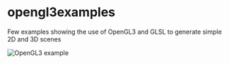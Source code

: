 # opengl3examples
Few examples showing the use of OpenGL3 and GLSL to generate simple 2D and 3D scenes

![OpenGL3 example](http://i.imgur.com/OvOpuGK.gif)
